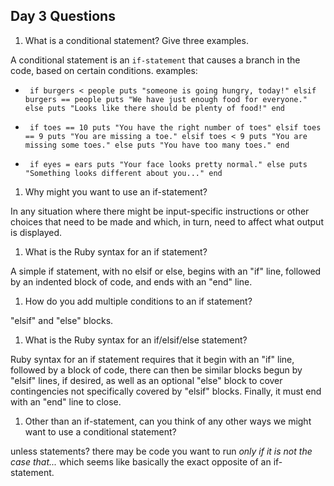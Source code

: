 ## Day 3 Questions

1. What is a conditional statement? Give three examples.

  A conditional statement is an `if-statement` that causes a branch in the code, based on certain conditions.
  examples:
  - ` if burgers < people
        puts "someone is going hungry, today!"
      elsif burgers == people
        puts "We have just enough food for everyone."
      else
        puts "Looks like there should be plenty of food!"
      end`

  - ` if toes == 10
        puts "You have the right number of toes"
      elsif toes == 9
        puts "You are missing a toe."
      elsif toes < 9
        puts "You are missing some toes."
      else
        puts "You have too many toes."
      end`

  - ` if eyes = ears
        puts "Your face looks pretty normal."
      else
        puts "Something looks different about you..."
      end`  

1. Why might you want to use an if-statement?

  In any situation where there might be input-specific instructions or other choices that need to be made and which, in turn, need to affect what output is displayed.

1. What is the Ruby syntax for an if statement?

  A simple if statement, with no elsif or else, begins with an "if" line, followed by an indented block of code, and ends with an "end" line.

1. How do you add multiple conditions to an if statement?

  "elsif" and "else" blocks.

1. What is the Ruby syntax for an if/elsif/else statement?

  Ruby syntax for an if statement requires that it begin with an "if" line, followed by a block of code, there can then be similar blocks begun by "elsif" lines, if desired, as well as an optional "else" block to cover contingencies not specifically covered by "elsif" blocks. Finally, it must end with an "end" line to close.

1. Other than an if-statement, can you think of any other ways we might want to use a conditional statement?

  unless statements? there may be code you want to run *only if it is not the case that...* which seems like basically the exact opposite of an if-statement.
